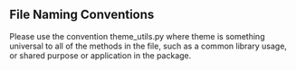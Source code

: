 ## File Naming Conventions
Please use the convention theme_utils.py where theme is something universal to all of the methods in the file, such as a common library usage, or shared purpose or application in the package.
